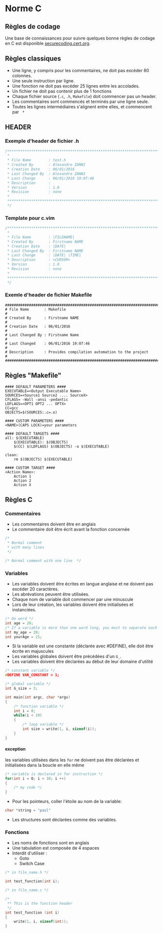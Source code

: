 # Norme C

## Règles de codage
Une base de connaissances pour suivre quelques bonne règles de codage en C est disponible [securecoding.cert.org](https://www.securecoding.cert.org/confluence/display/c/CERT+C+Coding+Standard).

## Règles classiques
* Une ligne, y compris pour les commentaires, ne doit pas excéder 80 colonnes.
* Une seule instruction par ligne.
* Une fonction ne doit pas excéder 25 lignes entre les accolades.
* Un fichier ne doit pas contenir plus de 1 fonctions
* Chaque fichier source (`.c`, `.h`, `Makefile`) doit commencer pas un header.
* Les commentaires sont commencés et terminés par une ligne seule.
* Toutes les lignes intermédiaires s'alignent entre elles, et commencent par ` *`

## HEADER
### Exemple d'header de fichier .h
~~~ c
/******************************************************************************
 *
 * File Name        : test.h
 * Created By       : Alexandre ZANNI
 * Creation Date    : 06/01/2016
 * Last Changed By  : Alexandre ZANNI
 * Last Change      : 06/01/2016 19:07:46
 * Description      : 
 * Version          : 1.0
 * Revision         : none
 *
 *******************************************************************************
 */
~~~
### Template pour c.vim
~~~ c
/******************************************************************************
 *
 * File Name        : |FILENAME|
 * Created By       : Firstname NAME
 * Creation Date    : |DATE|
 * Last Changed By  : Firstname NAME
 * Last Change      : |DATE| |TIME|
 * Description      : <CURSOR>
 * Version          : 1.0
 * Revision         : none
 *
 *******************************************************************************
 */
~~~
### Exemle d'header de fichier Makefile
~~~ gherkin
################################################################################
# File Name       : Makefile                                                   #
# Created By      : Firstname NAME                                             #
# Creation Date   : 06/01/2016                                                 #
# Last Changed By : Firstname Name                                             #
# Last Changed    : 06/01/2016 19:07:46                                        #
# Description     : Provides compilation automation to the project             #
################################################################################
~~~

## Règles "Makefile"
~~~ gherkin
#### DEFAULT PARAMETERS ####
EXECUTABLE=<Output Executable Name>
SOURCES=<Source1 Source2 .... SourceX>
CFLAGS= -Wall -ansi -pedantic
LDFLAGS=<OPT1 OPT2 ... OPTX>
CC=gcc
OBJECTS=$(SOURCES:.c=.o)

#### CUSTOM PARAMETERS ####
<NAME>(CAPS LOCK)=your parameters

#### DEFAULT TARGETS ####
all: $(EXECUTABLE)
    $(EXECUTABLE): $(OBJECTS)
    $(CC) $(LDFLAGS) $(OBJECTS) -o $(EXECUTABLE)

clean:
    rm $(OBJECTS) $(EXECUTABLE)

#### CUSTOM TARGET ####
<Action Name>:
    Action 1
    Action 2
    Action X

~~~
## Règles C
### Commentaires
* Les commentaires doivent être en anglais
* Le commentaire doit être écrit avant la fonction concernée

~~~ c
/*
 * Normal comment
 * with many lines
 */

/* Normal comment with one line  */
~~~

### Variables
* Les variables doivent être écrites en langue anglaise et ne doivent pas excéder 20 caractères.
* Les abrévations peuvent être utilisées.
* Chaque nom de variable doit commencer par une minuscule
* Lors de leur création, les variables doivent être initialisées et instanciées.

~~~ c
/* On word */
int age = 20;
/* If a variable is more than one word long, you must to separate each with '_' */
int my_age = 20;
int yourAge = 21;
~~~

* Si la variable est une constante (déclarée avec #DEFINE), elle doit être écrite en majuscules
* Les variables globales doivent être précédées d'un ```G_```.
* Les variables doivent être déclarées au début de leur domaine d'utilité

~~~ c
/* constant variable */
#DEFINE VAR_CONSTANT = 1;

/* global variable */
int G_size = 3;

int main(int argc, char *argv)
{
    /* function variable */
    int i = 0;
    while(i < 10)
    {
        /* loop variable */
        int size = write(1, i, sizeof(i));
    }
}
~~~

#### exception
les variables utilisées dans les ```for``` ne doivent pas être déclarées et initialisées dans la boucle en elle même

~~~ c
/* variable is declared in for instruction */
for(int i = O; i < 10; i ++)
{
    /* my code */
}
~~~

* Pour les pointeurs, coller l'étoile au nom de la variable:

~~~ c
char *string = "paul"
~~~
* Les structures sont déclarées comme des variables.

### Fonctions
- Les noms de fonctions sont en anglais
- Une tabulation est composée de 4 espaces
- Interdit d'utiliser :
    * Goto
    * Switch Case

~~~ c
/* in file_name.h */

int test_function(int i);

/* in file_name.c */

/*
 ** This is the function header
 */
int test_function (int i)
{
    write(1, i, sizeof(int));
}
~~~

